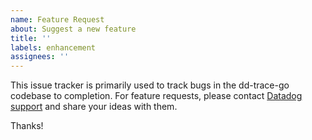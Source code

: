 ```yaml
---
name: Feature Request
about: Suggest a new feature
title: ''
labels: enhancement
assignees: ''
---
```


This issue tracker is primarily used to track bugs in the dd-trace-go codebase to completion. For feature requests, please contact [Datadog support](http://docs.datadoghq.com/help/) and share your ideas with them.

Thanks!